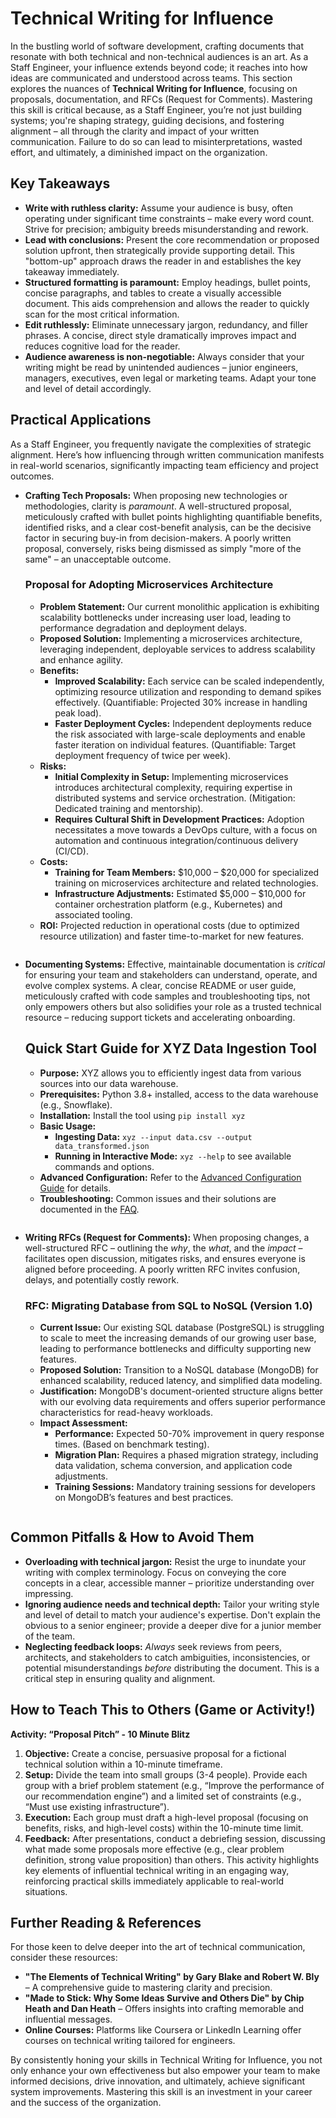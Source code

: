# Technical Writing for Influence

In the bustling world of software development, crafting documents that resonate with both technical and non-technical audiences is an art. As a Staff Engineer, your influence extends beyond code; it reaches into how ideas are communicated and understood across teams. This section explores the nuances of **Technical Writing for Influence**, focusing on proposals, documentation, and RFCs (Request for Comments). Mastering this skill is critical because, as a Staff Engineer, you’re not just building systems; you're shaping strategy, guiding decisions, and fostering alignment – all through the clarity and impact of your written communication. Failure to do so can lead to misinterpretations, wasted effort, and ultimately, a diminished impact on the organization.

## Key Takeaways

- **Write with ruthless clarity:** Assume your audience is busy, often operating under significant time constraints – make every word count. Strive for precision; ambiguity breeds misunderstanding and rework.
- **Lead with conclusions:** Present the core recommendation or proposed solution upfront, then strategically provide supporting detail. This "bottom-up" approach draws the reader in and establishes the key takeaway immediately.
- **Structured formatting is paramount:** Employ headings, bullet points, concise paragraphs, and tables to create a visually accessible document. This aids comprehension and allows the reader to quickly scan for the most critical information.
- **Edit ruthlessly:** Eliminate unnecessary jargon, redundancy, and filler phrases. A concise, direct style dramatically improves impact and reduces cognitive load for the reader.
- **Audience awareness is non-negotiable:** Always consider that your writing might be read by unintended audiences – junior engineers, managers, executives, even legal or marketing teams. Adapt your tone and level of detail accordingly.

## Practical Applications

As a Staff Engineer, you frequently navigate the complexities of strategic alignment. Here’s how influencing through written communication manifests in real-world scenarios, significantly impacting team efficiency and project outcomes.

- **Crafting Tech Proposals:** When proposing new technologies or methodologies, clarity is _paramount_. A well-structured proposal, meticulously crafted with bullet points highlighting quantifiable benefits, identified risks, and a clear cost-benefit analysis, can be the decisive factor in securing buy-in from decision-makers. A poorly written proposal, conversely, risks being dismissed as simply "more of the same" – an unacceptable outcome.

  ### Proposal for Adopting Microservices Architecture

  - **Problem Statement:** Our current monolithic application is exhibiting scalability bottlenecks under increasing user load, leading to performance degradation and deployment delays.
  - **Proposed Solution:** Implementing a microservices architecture, leveraging independent, deployable services to address scalability and enhance agility.
  - **Benefits:**
    - **Improved Scalability:** Each service can be scaled independently, optimizing resource utilization and responding to demand spikes effectively. (Quantifiable: Projected 30% increase in handling peak load).
    - **Faster Deployment Cycles:** Independent deployments reduce the risk associated with large-scale deployments and enable faster iteration on individual features. (Quantifiable: Target deployment frequency of twice per week).
  - **Risks:**
    - **Initial Complexity in Setup:** Implementing microservices introduces architectural complexity, requiring expertise in distributed systems and service orchestration. (Mitigation: Dedicated training and mentorship).
    - **Requires Cultural Shift in Development Practices:** Adoption necessitates a move towards a DevOps culture, with a focus on automation and continuous integration/continuous delivery (CI/CD).
  - **Costs:**
    - **Training for Team Members:** $10,000 – $20,000 for specialized training on microservices architecture and related technologies.
    - **Infrastructure Adjustments:** Estimated $5,000 – $10,000 for container orchestration platform (e.g., Kubernetes) and associated tooling.
  - **ROI:** Projected reduction in operational costs (due to optimized resource utilization) and faster time-to-market for new features.

  ```

  ```

- **Documenting Systems:** Effective, maintainable documentation is _critical_ for ensuring your team and stakeholders can understand, operate, and evolve complex systems. A clear, concise README or user guide, meticulously crafted with code samples and troubleshooting tips, not only empowers others but also solidifies your role as a trusted technical resource – reducing support tickets and accelerating onboarding.

  ## Quick Start Guide for XYZ Data Ingestion Tool

  - **Purpose:** XYZ allows you to efficiently ingest data from various sources into our data warehouse.
  - **Prerequisites:** Python 3.8+ installed, access to the data warehouse (e.g., Snowflake).
  - **Installation:** Install the tool using `pip install xyz`
  - **Basic Usage:**
    - **Ingesting Data:** `xyz --input data.csv --output data_transformed.json`
    - **Running in Interactive Mode:** `xyz --help` to see available commands and options.
  - **Advanced Configuration:** Refer to the [Advanced Configuration Guide](https://example.com/docs/xyz/advanced) for details.
  - **Troubleshooting:** Common issues and their solutions are documented in the [FAQ](https://example.com/docs/xyz/faq).

  ```

  ```

- **Writing RFCs (Request for Comments):** When proposing changes, a well-structured RFC – outlining the _why_, the _what_, and the _impact_ – facilitates open discussion, mitigates risks, and ensures everyone is aligned before proceeding. A poorly written RFC invites confusion, delays, and potentially costly rework.

  ### RFC: Migrating Database from SQL to NoSQL (Version 1.0)

  - **Current Issue:** Our existing SQL database (PostgreSQL) is struggling to scale to meet the increasing demands of our growing user base, leading to performance bottlenecks and difficulty supporting new features.
  - **Proposed Solution:** Transition to a NoSQL database (MongoDB) for enhanced scalability, reduced latency, and simplified data modeling.
  - **Justification:** MongoDB's document-oriented structure aligns better with our evolving data requirements and offers superior performance characteristics for read-heavy workloads.
  - **Impact Assessment:**
    - **Performance:** Expected 50-70% improvement in query response times. (Based on benchmark testing).
    - **Migration Plan:** Requires a phased migration strategy, including data validation, schema conversion, and application code adjustments.
    - **Training Sessions:** Mandatory training sessions for developers on MongoDB’s features and best practices.

  ```

  ```

## Common Pitfalls & How to Avoid Them

- **Overloading with technical jargon:** Resist the urge to inundate your writing with complex terminology. Focus on conveying the core concepts in a clear, accessible manner – prioritize understanding over impressing.
- **Ignoring audience needs and technical depth:** Tailor your writing style and level of detail to match your audience's expertise. Don't explain the obvious to a senior engineer; provide a deeper dive for a junior member of the team.
- **Neglecting feedback loops:** _Always_ seek reviews from peers, architects, and stakeholders to catch ambiguities, inconsistencies, or potential misunderstandings _before_ distributing the document. This is a critical step in ensuring quality and alignment.

## How to Teach This to Others (Game or Activity!)

**Activity: “Proposal Pitch” - 10 Minute Blitz**

1. **Objective:** Create a concise, persuasive proposal for a fictional technical solution within a 10-minute timeframe.
2. **Setup:** Divide the team into small groups (3-4 people). Provide each group with a brief problem statement (e.g., “Improve the performance of our recommendation engine”) and a limited set of constraints (e.g., “Must use existing infrastructure”).
3. **Execution:** Each group must draft a high-level proposal (focusing on benefits, risks, and high-level costs) within the 10-minute time limit.
4. **Feedback:** After presentations, conduct a debriefing session, discussing what made some proposals more effective (e.g., clear problem definition, strong value proposition) than others. This activity highlights key elements of influential technical writing in an engaging way, reinforcing practical skills immediately applicable to real-world situations.

## Further Reading & References

For those keen to delve deeper into the art of technical communication, consider these resources:

- **"The Elements of Technical Writing" by Gary Blake and Robert W. Bly** – A comprehensive guide to mastering clarity and precision.
- **"Made to Stick: Why Some Ideas Survive and Others Die" by Chip Heath and Dan Heath** – Offers insights into crafting memorable and influential messages.
- **Online Courses:** Platforms like Coursera or LinkedIn Learning offer courses on technical writing tailored for engineers.

By consistently honing your skills in Technical Writing for Influence, you not only enhance your own effectiveness but also empower your team to make informed decisions, drive innovation, and ultimately, achieve significant system improvements. Mastering this skill is an investment in your career and the success of the organization.

```

```
